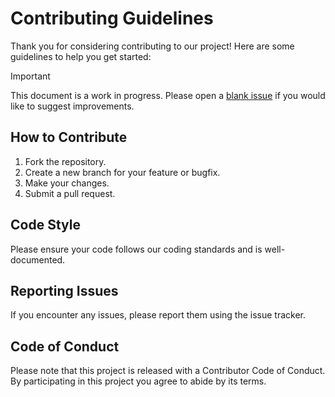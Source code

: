 # Contributing Guidelines

Thank you for considering contributing to our project! Here are some guidelines to help you get started:

> [!IMPORTANT]
> This document is a work in progress. Please open a [blank issue](../issues/new) if you would like to suggest improvements.

## How to Contribute

1. Fork the repository.
2. Create a new branch for your feature or bugfix.
3. Make your changes.
4. Submit a pull request.

## Code Style

Please ensure your code follows our coding standards and is well-documented.

## Reporting Issues

If you encounter any issues, please report them using the issue tracker.

## Code of Conduct

Please note that this project is released with a Contributor Code of Conduct. By participating in this project you agree to abide by its terms.
